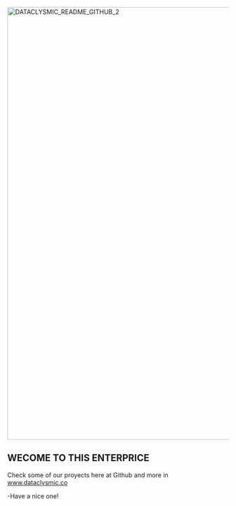 <img width="986" alt="DATACLYSMIC_README_GITHUB_2" src="https://user-images.githubusercontent.com/108085752/175441525-74d142f1-63fb-4804-858b-a74dab9f51b5.png">

## WECOME TO THIS ENTERPRICE

Check some of our proyects here at Github and more in www.dataclysmic.co

-Have a nice one!
